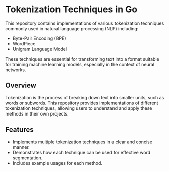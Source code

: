 # Tokenization Techniques in Go

This repository contains implementations of various tokenization techniques commonly used in natural language processing (NLP) including:

- Byte-Pair Encoding (BPE)
- WordPiece
- Unigram Language Model

These techniques are essential for transforming text into a format suitable for training machine learning models, especially in the context of neural networks.

## Overview

Tokenization is the process of breaking down text into smaller units, such as words or subwords. This repository provides implementations of different tokenization techniques, allowing users to understand and apply these methods in their own projects.

## Features

- Implements multiple tokenization techniques in a clear and concise manner.
- Demonstrates how each technique can be used for effective word segmentation.
- Includes example usages for each method.
